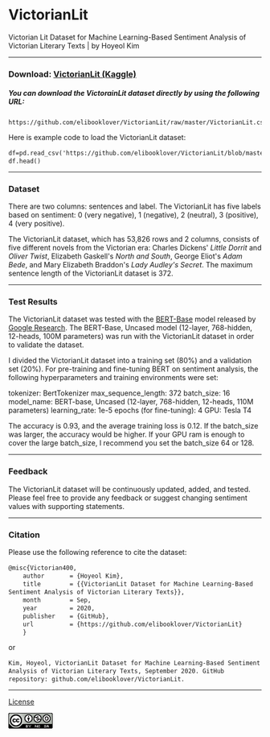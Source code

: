 # VictorianLit

Victorian Lit Dataset for Machine Learning-Based Sentiment Analysis of Victorian Literary Texts | by Hoyeol Kim

---
### Download: [VictorianLit (Kaggle)](https://www.kaggle.com/elibooklover/victorianlit/download)

##### You can download the VictorainLit dataset directly by using the following URL: 
```
https://github.com/elibooklover/VictorianLit/raw/master/VictorianLit.csv
```
Here is example code to load the VictorianLit dataset: 
```
df=pd.read_csv('https://github.com/elibooklover/VictorianLit/blob/master/VictorianLit.csv')
df.head()
```
---
### Dataset
There are two columns: sentences and label. The VictorianLit has five labels based on sentiment: 0 (very negative), 1 (negative), 2 (neutral), 3 (positive), 4 (very positive).

The VictorianLit dataset, which has 53,826 rows and 2 columns, consists of five different novels from the Victorian era: Charles Dickens' *Little Dorrit* and *Oliver Twist*, Elizabeth Gaskell's *North and South*, George Eliot's *Adam Bede*, and Mary Elizabeth Braddon's *Lady Audley's Secret*. The maximum sentence length of the VictorianLit dataset is 372.

---
### Test Results
The VictorianLit dataset was tested with the [BERT-Base](https://github.com/google-research/bert) model released by [Google Research](https://github.com/google-research). The BERT-Base, Uncased model (12-layer, 768-hidden, 12-heads, 100M parameters) was run with the VictorianLit dataset in order to validate the dataset.

I divided the VictorianLit dataset into a training set (80%) and a validation set (20%). For pre-training and fine-tuning BERT on sentiment analysis, the following hyperparameters and training environments were set:

tokenizer: BertTokenizer
max_sequence_length: 372
batch_size: 16
model_name: BERT-base, Uncased (12-layer, 768-hidden, 12-heads, 110M parameters)
learning_rate: 1e-5
epochs (for fine-tuning): 4
GPU: Tesla T4

The accuracy is 0.93, and the average training loss is 0.12. If the batch_size was larger, the accuracy would be higher. If your GPU ram is enough to cover the large batch_size, I recommend you set the batch_size 64 or 128.

---
### Feedback
The VictorianLit dataset will be continuously updated, added, and tested. Please feel free to provide any feedback or suggest changing sentiment values with supporting statements.

---
### Citation
Please use the following reference to cite the dataset:
```
@misc{Victorian400,
    author       = {Hoyeol Kim},
    title        = {{VictorianLit Dataset for Machine Learning-Based Sentiment Analysis of Victorian Literary Texts}},
    month        = Sep,
    year         = 2020,
    publisher    = {GitHub},
    url          = {https://github.com/elibooklover/VictorianLit}
    }
```

or 

```
Kim, Hoyeol, VictorianLit Dataset for Machine Learning-Based Sentiment Analysis of Victorian Literary Texts, September 2020. GitHub repository: github.com/elibooklover/VictorianLit.
```
---
[License](https://creativecommons.org/licenses/by-nc-sa/4.0/)

![License](https://github.com/elibooklover/VictorianLit/blob/master/license.png)